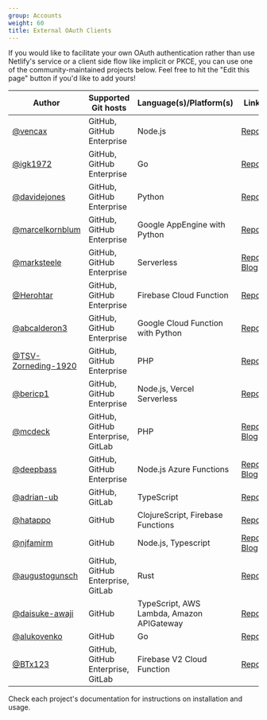 ```yaml
---
group: Accounts
weight: 60
title: External OAuth Clients
---
```

If you would like to facilitate your own OAuth authentication rather than use Netlify's service or a client side flow like implicit or PKCE, you can use one of the community-maintained projects below. Feel free to hit the "Edit this page" button if you'd like to add yours!

| Author                                                       | Supported Git hosts               | Language(s)/Platform(s)           | Link                                                                                                                                                         |
| ------------------------------------------------------------ | --------------------------------- | --------------------------------- | ------------------------------------------------------------------------------------------------------------------------------------------------------------ |
| [@vencax](https://github.com/vencax)                         | GitHub, GitHub Enterprise         | Node.js                           | [Repo](https://github.com/vencax/netlify-cms-github-oauth-provider)                                                                                          |
| [@igk1972](https://github.com/igk1972)                       | GitHub, GitHub Enterprise         | Go                                | [Repo](https://github.com/igk1972/netlify-cms-oauth-provider-go)                                                                                             |
| [@davidejones](https://github.com/davidejones)               | GitHub, GitHub Enterprise         | Python                            | [Repo](https://github.com/davidejones/netlify-cms-oauth-provider-python)                                                                                     |
| [@marcelkornblum](https://github.com/marcelkornblum)         | GitHub, GitHub Enterprise         | Google AppEngine with Python      | [Repo](https://github.com/signal-noise/netlify-cms-oauth-provider-python-appengine)                                                                          |
| [@marksteele](https://github.com/marksteele)                 | GitHub, GitHub Enterprise         | Serverless                        | [Repo](https://github.com/marksteele/netlify-serverless-oauth2-backend), [Blog](https://www.control-alt-del.org/blog/serverless-blog-howto/)                 |
| [@Herohtar](https://github.com/Herohtar)                     | GitHub, GitHub Enterprise         | Firebase Cloud Function           | [Repo](https://github.com/Herohtar/netlify-cms-oauth-firebase)                                                                                               |
| [@abcalderon3](https://github.com/abcalderon3)               | GitHub, GitHub Enterprise         | Google Cloud Function with Python | [Repo](https://github.com/abcalderon3/netlify-cms-oauth-client-cloud-function)                                                                               |
| [@TSV-Zorneding-1920](https://github.com/TSV-Zorneding-1920) | GitHub, GitHub Enterprise         | PHP                               | [Repo](https://github.com/TSV-Zorneding-1920/netlify-cms-oauth-provider-php)                                                                                 |
| [@bericp1](https://github.com/bericp1)                       | GitHub, GitHub Enterprise         | Node.js, Vercel Serverless        | [Repo](https://github.com/bericp1/netlify-cms-oauth-provider-node)                                                                                           |
| [@mcdeck](https://github.com/mcdeck)                         | GitHub, GitHub Enterprise, GitLab | PHP                               | [Repo](https://github.com/mcdeck/netlify-cms-oauth-provider-php), [Blog](https://www.van-porten.de/blog/2021/01/netlify-auth-provider/)                      |
| [@deepbass](https://github.com/deepbass)                     | GitHub, GitHub Enterprise         | Node.js Azure Functions           | [Repo](https://github.com/deepbass/serverless-cms-azure), [Blog](https://www.danielbass.dev/building-a-serverless-cms-on-azure-with-netlify-cms-and-gatsby/) |
| [@adrian-ub](https://github.com/adrian-ub)                   | GitHub, GitLab                    | TypeScript                        | [Repo](https://github.com/ublabs/netlify-cms-oauth)                                                                                                          |
| [@hatappo](https://github.com/hatappo)                       | GitHub                            | ClojureScript, Firebase Functions | [Repo](https://github.com/hatappo/netlifycms-oauth-server)                                                                                                   |
| [@njfamirm](https://github.com/njfamirm)                     | GitHub                            | Node.js, Typescript               | [Repo](https://github.com/njfamirm/decap-cms-github-backend), [Blog](https://www.njfamirm.ir/en/blog/self-hosting-decap-cms/)                                |
| [@augustogunsch](https://github.com/augustogunsch)           | GitHub, GitHub Enterprise, GitLab | Rust                              | [Repo](https://github.com/augustogunsch/decap_oauth)                                                                                                         |
| [@daisuke-awaji](https://github.com/daisuke-awaji)           | GitHub | TypeScript, AWS Lambda, Amazon APIGateway                              | [Repo](https://github.com/daisuke-awaji/decapcms-lambda-oauth2-backend)                                                                                                         |
| [@alukovenko](https://github.com/alukovenko/)           | GitHub | Go                              | [Repo](https://github.com/alukovenko/decapcms-oauth2) |
| [@BTx123](https://github.com/BTx123)                         | GitHub, GitHub Enterprise, GitLab | Firebase V2 Cloud Function        | [Repo](https://github.com/BTx123/decap-cms-oauth-firebase)                                                                                                 |



Check each project's documentation for instructions on installation and usage.
